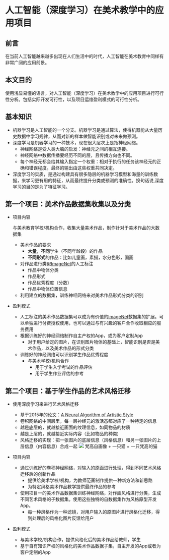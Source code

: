 # 人工智能（深度学习）在美术教学中的应用项目

## 前言
在当前人工智能越来越多出现在人们生活中的时代，人工智能在美术教育中同样有非常广阔的应用前景。

## 本文目的
使用浅显易懂的语言，对人工智能（深度学习）在美术教学中的应用项目进行可行性分析。包括实际开发可行性，以及项目运维盈利模式的可行性分析。

## 基本知识
* 机器学习是人工智能的一个分支。机器学习是通过算法，使得机器能从大量历史数据中学习规律，从而对新的样本做智能识别或对未来做预测。
* 深度学习是机器学习的一种技术，现在很大层次上是指神经网络。
  * 神经网络是受人类大脑的启发：神经元之间的相互连接。
  * 神经网络中数据传播要经历不同的层，且传播方向也不同。
  * 每个神经元都会给其输入指定一个权重：相对于执行的任务该神经元的正确和错误程度。最终的输出由这些权重共同决定。
* 深度学习的实质，是通过构建具有很多隐层的机器学习模型和海量的训练数据，来学习更有用的特征，从而最终提升分类或预测的准确性。换句话说,深度学习的目的是为了特征学习。

## 第一个项目：美术作品数据集收集以及分类
* 项目内容

   与美术教育学校/机构合作，收集大量美术作品，制作针对于美术作品的大数据集
   * 美术作品的要求
      * **大量**，**不同**学生（不同年龄段）的作品
      * **不同形式**的作品：比如儿童画，素描，水分色彩，国画
   * 对作品进行类似[ImageNet](http://www.image-net.org/)的人工标注
      * 作品中物体分类
      * 作品形式
      * 作品优秀程度（分数）
      * 作品中物体位置信息
   * 利用建立的数据集，训练神经网络来对美术作品形式分类的识别
* 盈利模式
   * 人工标注的美术作品数据集可以成为有价值的[ImageNet](http://www.image-net.org/)数据集的扩展。可以单独进行付费授权使用，也可以通过与有兴趣的客户合作收取相应的服务费用
   * 根据训练好的神经网络制作自主产权的App，或为客户定制App
      * 对于用户给定的图片，在识别图片物体的基础上，智能识别是否是美术作品，以及美术作品的形式分类
   * 训练好的神经网络可以识别学生作品优秀程度
     *  与美术学校/机构合作
         * 用于学生入学考试的作品评估
         * 用于学生作业评估的参考

## 第二个项目：基于学生作品的艺术风格迁移
* 使用深度学习来进行艺术风格迁移
  * 基于2015年的论文：[A Neural Algorithm of Artistic Style](https://arxiv.org/pdf/1508.06576.pdf) 
  * 卷积网络的中间层里，每一层神经元的激活态都对应了一种特定的信息
  * 越是底层的，就越接近画面的纹理信息，如同物品的材质
  * 越是上层的，就越接近实际内容（比如物品的种类)
  * 风格迁移的实现：把一张图片的底层信息（风格信息）和另一张图片的上层信息（内容信息）合成一起
   ![](https://pic2.zhimg.com/v2-ae6036bbc074742488f236636e7cd155_r.jpg)
   梵高自画像 + 一只猫 = 一只梵高的猫

* 项目内容
  * 通过训练好的卷积神经网络，对输入的原画进行处理，得到不同艺术风格迁移后的创新作品
     * 提供给美术学校/机构，为教师范画制作提供一种新方法和新思路
     * 为特定风格美术作品教学提供最终作品的参考
  * 使用项目一的美术作品数据集训练神经网络，对作画风格进行分类，生成不同艺术风格的子数据集。使用这些独特的自数据集作为风格原型开发App。
     * 每一种风格作为一种滤镜，对用户输入的原图片进行风格化迁移，得到处理后的风格化图片反馈给用户
* 盈利模式
   * 与美术学校/机构合作，提供风格化后的美术作品给教师，学生
   * 基于自有知识产权的风格化的美术作品数据子集，自主开发的App或者为客户定制的App
